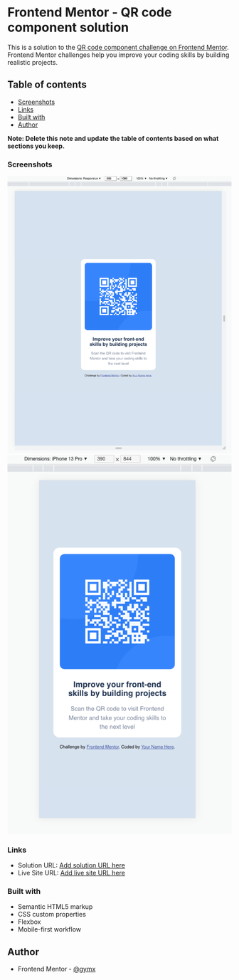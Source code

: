 # Frontend Mentor - QR code component solution

This is a solution to the [QR code component challenge on Frontend Mentor](https://www.frontendmentor.io/challenges/qr-code-component-iux_sIO_H). Frontend Mentor challenges help you improve your coding skills by building realistic projects.

## Table of contents

- [Screenshots](#screenshots)
- [Links](#links)
- [Built with](#built-with)
- [Author](#author)

**Note: Delete this note and update the table of contents based on what sections you keep.**

### Screenshots

![](./images/screenshot-web.png)
![](./images/screenshot-mobile.png)

### Links

- Solution URL: [Add solution URL here](https://your-solution-url.com)
- Live Site URL: [Add live site URL here](https://your-live-site-url.com)

### Built with

- Semantic HTML5 markup
- CSS custom properties
- Flexbox
- Mobile-first workflow

## Author

- Frontend Mentor - [@gymx](https://www.frontendmentor.io/profile/gymx)
